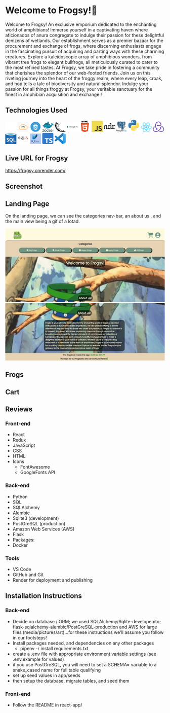 # Welcome to Frogsy!🐸
Welcome to Frogsy! An exclusive emporium dedicated to the enchanting world of amphibians! Immerse yourself in a captivating haven where aficionados of anura congregate to indulge their passion for these delightful denizens of wetlands. Our establishment serves as a premier bazaar for the procurement and exchange of frogs, where discerning enthusiasts engage in the fascinating pursuit of acquiring and parting ways with these charming creatures. Explore a kaleidoscopic array of amphibious wonders, from vibrant tree frogs to elegant bullfrogs, all meticulously curated to cater to the most refined tastes. At Frogsy, we take pride in fostering a community that cherishes the splendor of our web-footed friends. Join us on this riveting journey into the heart of the froggy realm, where every leap, croak, and hop tells a tale of biodiversity and natural splendor. Indulge your passion for all things froggy at Frogsy, your veritable sanctuary for the finest in amphibian acquisition and exchange !

## Technologies Used

<a href="https://github.com"><img src="images/github-mark-white.png" alt="GitHub logo" width="35"></a>
<a href="https://"><img src="images/AWS.png" alt="AWS logo" width="35"></a>
<a href="https://"><img src="images/CSS.png" alt="CSS logo" width="35"></a>
<a href="https://"><img src="images/docker.jpg" alt="Docker logo" width="35"></a>
<a href="https://"><img src="images/flask.png" alt="Flask logo" width="35"></a>
<a href="https://"><img src="images/googleFonts.jpg" alt="Google Fonts logo" width="35"></a>
<a href="https://"><img src="images/HTML5.png" alt="HTML5 logo" width="35"></a>
<a href="https://"><img src="images/JavaScript-logo.png" alt="JavaScript logo" width="35"></a>
<a href="https://"><img src="images/MDN.jpg" alt="Mozilla Developer Network logo" width="35"></a>
<a href="https://"><img src="images/postgresql.jpg" alt="PostGreSQL logo" width="35"></a>
<a href="https://"><img src="images/Python-logo-notext.svg.png" alt="Python logo" width="35"></a>
<a href="https://"><img src="images/React-icon.svg.png" alt="React logo" width="35"></a>
<a href="https://"><img src="images/redux.svg" alt="Redux logo" width="35"></a>
<a href="https://"><img src="images/sql.jpg" alt="SQL logo" width="35"></a>
<a href="https://"><img src="images/SQLAlchemy.svg.png" alt="SQLAlchemy logo" width="35"></a>
<a href="https://"><img src="images/sqlite.jpg" alt="Sqlite logo" width="35"></a>
<a href="https://"><img src="images/Typescript_logo_2020.svg.png" alt="Typescript logo" width="35"></a>
<a href="https://"><img src="images/Visual_Studio_Code_1.35_icon.svg.png" alt="VisualStudio Code logo" width="35"></a>

## Live URL for Frogsy
https://frogsy.onrender.com/

## Screenshot

## Landing Page

On the landing page, we can see the categories nav-bar, an about us , and the main view being a gif of a lotad.

<img src="images/Landing1.jpg" alt="Landing Page" style="width:300;"/>
<img src="images/Landing2.jpg" alt="Landing Page" style="width:300;"/>

## Frogs


## Cart


## Reviews


### Front-end



*  React
*  Redux
*  JavaScript
*  CSS
*  HTML
*  Icons
    - FontAwesome
    - GoogleFonts API

### Back-end

*  Python
*  SQL
*  SQLAlchemy
*  Alembic
*  Sqlite3 (development)
*  PostGreSQL (production)
*  Amazon Web Services (AWS)
*  Flask
*  Packages:
*  Docker

### Tools
* VS Code
* GitHub and Git
* Render for deployment and publishing

## Installation Instructions

### Back-end

* Decide on database / ORM; we used SQLAlchemy/Sqlite-developemtn; flask-sqlalchemy-alembic/PostGreSQL-production and AWS for large files (media/pictures/art)...for these instructions we'll assume you follow in our footsteps!
* Install packages needed, and dependencies on any other packages
    - pipenv -r install requirements.txt
* create a .env file with appropriate environment variable settings (see .env.example for values)
* if you use PostGreSQL, you will need to set a SCHEMA= variable to a snake_cased name for full table qualifying
* set up seed values in app/seeds
* then setup the database, migrate tables, and seed them

### Front-end

* Follow the README in react-app/
